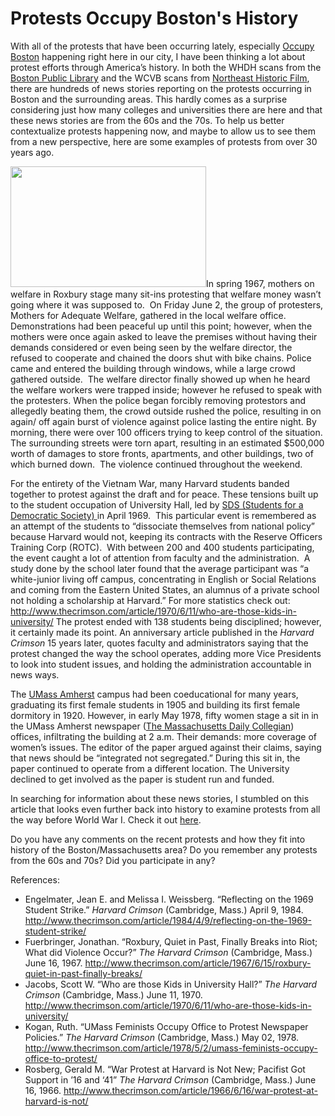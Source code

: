 # Protests Occupy Boston's History

With all of the protests that have been occurring lately, especially <a
title="Occupy Boston" href="http://occupyboston.com/">Occupy Boston</a>
happening right here in our city, I have been thinking a lot about protest
efforts through America’s history. In both the WHDH scans from the <a
href="http://www.bpl.org/">Boston Public Library</a> and the WCVB scans from
<a href="http://www.oldfilm.org/">Northeast Historic Film</a>, there are
hundreds of news stories reporting on the protests occurring in Boston and the
surrounding areas. This hardly comes as a surprise considering just how many
colleges and universities there are here and that these news stories are from
the 60s and the 70s. To help us better contextualize protests happening now,
and maybe to allow us to see them from a new perspective, here are some
examples of protests from over 30 years
ago.

<a
href="http://bostonlocaltv.org/blog/wp-content/uploads/2011/10/protest-card.jpg"><img
class="alignleft  wp-image-485" title="protest card" alt=""
src="http://bostonlocaltv.org/blog/wp-content/uploads/2011/10/protest-card.jpg"
width="313" height="193" /></a>In spring 1967, mothers on welfare in Roxbury
stage many sit-ins protesting that welfare money wasn’t going where it was
supposed to.  On Friday June 2, the group of protesters, Mothers for Adequate
Welfare, gathered in the local welfare office. Demonstrations had been
peaceful up until this point; however, when the mothers were once again asked
to leave the premises without having their demands considered or even being
seen by the welfare director, the refused to cooperate and chained the doors
shut with bike chains. Police came and entered the building through windows,
while a large crowd gathered outside.  The welfare director finally showed up
when he heard the welfare workers were trapped inside; however he refused to
speak with the protesters. When the police began forcibly removing protestors
and allegedly beating them, the crowd outside rushed the police, resulting in
on again/ off again burst of violence against police lasting the entire night.
By morning, there were over 100 officers trying to keep control of the
situation. The surrounding streets were torn apart, resulting in an estimated
$500,000 worth of damages to store fronts, apartments, and other buildings,
two of which burned down.  The violence continued throughout the
weekend.

For the entirety of the Vietnam War, many Harvard students banded together to
protest against the draft and for peace. These tensions built up to the
student occupation of University Hall, led by <a
href="http://en.wikipedia.org/wiki/Students_for_a_Democratic_Society">SDS
(Students for a Democratic Society) </a>in April 1969.  This particular event
is remembered as an attempt of the students to “dissociate themselves from
national policy” because Harvard would not, keeping its contracts with the
Reserve Officers Training Corp (ROTC).  With between 200 and 400 students
participating, the event caught a lot of attention from faculty and the
administration.  A study done by the school later found that the average
participant was “a white-junior living off campus, concentrating in English or
Social Relations and coming from the Eastern United States, an alumnus of a
private school not holding a scholarship at Harvard.” For more statistics
check out: <a
href="http://www.thecrimson.com/article/1970/6/11/who-are-those-kids-in-university/">http://www.thecrimson.com/article/1970/6/11/who-are-those-kids-in-university/</a>
The protest ended with 138 students being disciplined; however, it certainly
made its point. An anniversary article published in the <em>Harvard
Crimson</em> 15 years later, quotes faculty and administrators saying that the
protest changed the way the school operates, adding more Vice Presidents to
look into student issues, and holding the administration accountable in news
ways.

The <a
href="http://en.wikipedia.org/wiki/University_of_Massachusetts_Amherst#Foundation_and_early_years">UMass
Amherst</a> campus had been coeducational for many years, graduating its first
female students in 1905 and building its first female dormitory in 1920.
However, in early May 1978, fifty women stage a sit in in the UMass Amherst
newspaper (<a href="http://dailycollegian.com/">The Massachusetts Daily
Collegian</a>) offices, infiltrating the building at 2 a.m. Their demands:
more coverage of women’s issues. The editor of the paper argued against their
claims, saying that news should be “integrated not segregated.” During this
sit in, the paper continued to operate from a different location. The
University declined to get involved as the paper is student run and
funded.

In searching for information about these news stories, I stumbled on this
article that looks even further back into history to examine protests from all
the way before World War I. Check it out <a
href="http://www.thecrimson.com/article/1966/6/16/war-protest-at-harvard-is-not/">here</a>.

Do you have any comments on the recent protests and how they fit into history
of the Boston/Massachusetts
area?
Do you remember any protests from the 60s and 70s? Did you participate in
any?

References:
<ul>
	<li>Engelmater, Jean E. and Melissa I. Weissberg. “Reflecting on the 1969
Student Strike.” <em>Harvard Crimson</em> (Cambridge, Mass.) April 9, 1984. <a
href="http://www.thecrimson.com/article/1984/4/9/reflecting-on-the-1969-student-strike/">http://www.thecrimson.com/article/1984/4/9/reflecting-on-the-1969-student-strike/</a></li>
	<li>Fuerbringer, Jonathan. “Roxbury, Quiet in Past, Finally Breaks into Riot;
What did Violence Occur?” <em>The Harvard Crimson </em>(Cambridge, Mass.) June
16, 1967. <a
href="http://www.thecrimson.com/article/1967/6/15/roxbury-quiet-in-past-finally-breaks/">http://www.thecrimson.com/article/1967/6/15/roxbury-quiet-in-past-finally-breaks/</a></li>
	<li>Jacobs, Scott W. “Who are those Kids in University Hall?” <em>The Harvard
Crimson</em> (Cambridge, Mass.) June 11, 1970. <a
href="http://www.thecrimson.com/article/1970/6/11/who-are-those-kids-in-university/">http://www.thecrimson.com/article/1970/6/11/who-are-those-kids-in-university/</a></li>
	<li>Kogan, Ruth. “UMass Feminists Occupy Office to Protest Newspaper
Policies.” <em>The Harvard Crimson</em> (Cambridge, Mass.) May 02, 1978. <a
href="http://www.thecrimson.com/article/1978/5/2/umass-feminists-occupy-office-to-protest/">http://www.thecrimson.com/article/1978/5/2/umass-feminists-occupy-office-to-protest/</a></li>
	<li>Rosberg, Gerald M. “War Protest at Harvard is Not New; Pacifist Got
Support in ’16 and ‘41” <em>The Harvard Crimson</em> (Cambridge, Mass.) June
16, 1966. <a
href="http://www.thecrimson.com/article/1966/6/16/war-protest-at-harvard-is-not/">http://www.thecrimson.com/article/1966/6/16/war-protest-at-harvard-is-not/</a></li>
</ul>